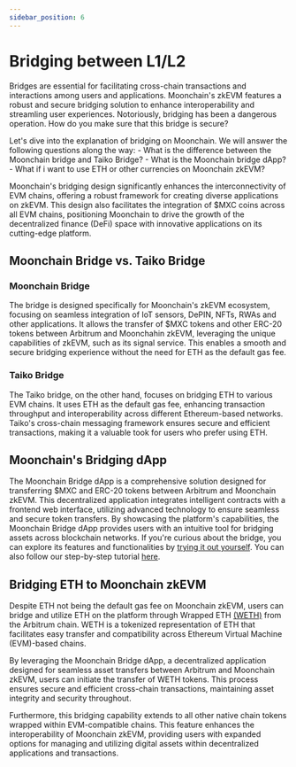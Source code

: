 ```yaml
---
sidebar_position: 6
---
```


# Bridging between L1/L2

Bridges are essential for facilitating cross-chain transactions and interactions among users and applications. Moonchain's zkEVM features a robust and secure bridging solution to enhance interoperability and streamling user experiences. Notoriously, bridging has been a dangerous operation. How do you make sure that this bridge is secure?

Let's dive into the explanation of bridging on Moonchain. We will answer the following questions along the way:
    - What is the difference between the Moonchain bridge and Taiko Bridge?
    - What is the Moonchain bridge dApp?
    - What if i want to use ETH or other currencies on Moonchain zkEVM?

Moonchain's bridging design significantly enhances the interconnectivity of EVM chains, offering a robust framework for creating diverse applications on zkEVM. This design also facilitates the integration of $MXC coins across all EVM chains, positioning Moonchain to drive the growth of the decentralized finance (DeFi) space with innovative applications on its cutting-edge platform.

## Moonchain Bridge vs. Taiko Bridge
### Moonchain Bridge
The bridge is designed specifically for Moonchain's zkEVM ecosystem, focusing on seamless integration of IoT sensors, DePIN, NFTs, RWAs and other applications. It allows the transfer of $MXC tokens and other ERC-20 tokens between Arbitrum and Moonchahin zkEVM, leveraging the unique capabilities of zkEVM, such as its signal service. This enables a smooth and secure bridging experience without the need for ETH as the default gas fee.

### Taiko Bridge
The Taiko bridge, on the other hand, focuses on bridging ETH to various EVM chains. It uses ETH as the default gas fee, enhancing transaction throughput and interoperability across different Ethereum-based networks. Taiko's cross-chain messaging framework ensures secure and efficient transactions, making it a valuable took for users who prefer using ETH.

## Moonchain's Bridging dApp
The Moonchain Bridge dApp is a comprehensive solution designed for transferring $MXC and ERC-20 tokens between Arbitrum and Moonchain zkEVM. This decentralized application integrates intelligent contracts with a frontend web interface, utilizing advanced technology to ensure seamless and secure token transfers. By showcasing the platform's capabilities, the Moonchain Bridge dApp provides users with an intuitive tool for bridging assets across blockchain networks.
If you're curious about the bridge, you can explore its features and functionalities by [trying it out yourself](https://erc20.moonchain.com/). You can also follow our step-by-step tutorial [here](/docs/Mainnet-Tutorials/Using-The-L3-Bridge).

## Bridging ETH to Moonchain zkEVM
Despite ETH not being the default gas fee on Moonchain zkEVM, users can bridge and utilize ETH on the platform through Wrapped ETH [(WETH)](https://arbiscan.io/token/0x82af49447d8a07e3bd95bd0d56f35241523fbab1) from the Arbitrum chain. WETH is a tokenized representation of ETH that facilitates easy transfer and compatibility across Ethereum Virtual Machine (EVM)-based chains.

By leveraging the Moonchain Bridge dApp, a decentralized application designed for seamless asset transfers between Arbitrum and Moonchain zkEVM, users can initiate the transfer of WETH tokens. This process ensures secure and efficient cross-chain transactions, maintaining asset integrity and security throughout.

Furthermore, this bridging capability extends to all other native chain tokens wrapped within EVM-compatible chains. This feature enhances the interoperability of Moonchain zkEVM, providing users with expanded options for managing and utilizing digital assets within decentralized applications and transactions.